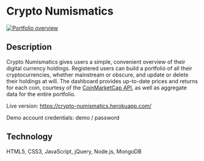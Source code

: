 # Crypto Numismatics

[![Portfolio overview](https://s14.postimg.cc/jw1g3m8gx/crypto-numismatics-screenshot.png 'Portfolio overview')](https://crypto-numismatics.herokuapp.com/)

## Description

Crypto Numismatics gives users a simple, convenient overview of their digital currency holdings. Registered users can build a portfolio of all their cryptocurrencies, whether mainstream or obscure, and update or delete their holdings at will. The dashboard provides up-to-date prices and returns for each coin, courtesy of the [CoinMarketCap API](https://coinmarketcap.com/api/), as well as aggregate data for the entire portfolio.

Live version: https://crypto-numismatics.herokuapp.com/

Demo account credentials: demo / password

## Technology

HTML5, CSS3, JavaScript, jQuery, Node.js, MongoDB
